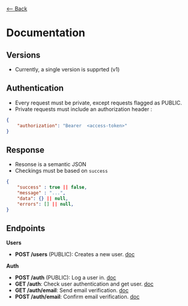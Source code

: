 [⟵ Back](./README.md)

# Documentation

## Versions

- Currently, a single version is supprted (v1)

## Authentication

- Every request must be private, except requests flagged as PUBLIC.
- Private requests must include an authorization header :
```JSON
{
    "authorization": "Bearer  <access-token>"
}
```

## Response

- Resonse is a semantic JSON
- Checkings must be based on `success`

```JSON
{
    "success" : true || false,
    "message" : "...",
    "data": {} || null,
    "errors": [] || null,
}

```

## Endpoints

**Users**
-  **POST /users** (PUBLIC): Creates a new user. [doc](./endpoints/user/createUser.md)

**Auth**

-  **POST /auth** (PUBLIC): Log a user in. [doc](./endpoints/auth/loginUser.md)
-  **GET /auth**: Check user authentication and get user. [doc](./endpoints/auth/getUser.md)
-  **GET /auth/email**: Send email verification. [doc](./endpoints/auth/verifyEmail.md)
-  **POST /auth/email**: Confirm email verification. [doc](./endpoints/auth/confrmEmail.md)

